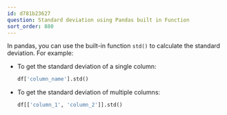 ```yaml
---
id: d781b23627
question: Standard deviation using Pandas built in Function
sort_order: 880
---
```


In pandas, you can use the built-in function `std()` to calculate the standard deviation. For example:

- To get the standard deviation of a single column:

  ```python
  df['column_name'].std()
  ```

- To get the standard deviation of multiple columns:

  ```python
  df[['column_1', 'column_2']].std()
  ```
